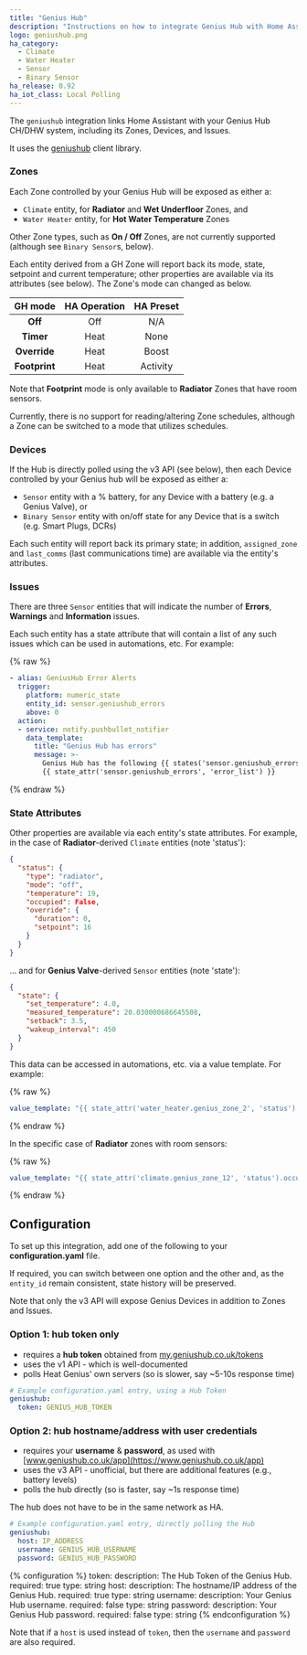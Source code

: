 ```yaml
---
title: "Genius Hub"
description: "Instructions on how to integrate Genius Hub with Home Assistant."
logo: geniushub.png
ha_category:
  - Climate
  - Water Heater
  - Sensor
  - Binary Sensor
ha_release: 0.92
ha_iot_class: Local Polling
---
```


The `geniushub` integration links Home Assistant with your Genius Hub CH/DHW system, including its Zones, Devices, and Issues.

It uses the [geniushub](https://pypi.org/project/geniushub-client/) client library.

### Zones

Each Zone controlled by your Genius Hub will be exposed as either a:

 - `Climate` entity, for **Radiator** and **Wet Underfloor** Zones, and
 - `Water Heater` entity, for **Hot Water Temperature** Zones

Other Zone types, such as **On / Off** Zones, are not currently supported (although see `Binary Sensor`s, below).

Each entity derived from a GH Zone will report back its mode, state, setpoint and current temperature; other properties are available via its attributes (see below). The Zone's mode can changed as below.

GH mode | HA Operation | HA Preset
:---: | :---: | :---:
**Off** | Off | N/A
**Timer** | Heat | None
**Override** | Heat | Boost
**Footprint** | Heat | Activity

Note that **Footprint** mode is only available to **Radiator** Zones that have room sensors.

Currently, there is no support for reading/altering Zone schedules, although a Zone can be switched to a mode that utilizes schedules.

### Devices

If the Hub is directly polled using the v3 API (see below), then each Device controlled by your Genius hub will be exposed as either a:

 - `Sensor` entity with a % battery, for any Device with a battery (e.g. a Genius Valve), or
 - `Binary Sensor` entity with on/off state for any Device that is a switch (e.g. Smart Plugs, DCRs)

Each such entity will report back its primary state; in addition, `assigned_zone` and `last_comms` (last communications time) are available via the entity's attributes.

### Issues

There are three `Sensor` entities that will indicate the number of **Errors**, **Warnings** and **Information** issues.

Each such entity has a state attribute that will contain a list of any such issues which can be used in automations, etc. For example:

{% raw %}
```yaml
- alias: GeniusHub Error Alerts
  trigger:
    platform: numeric_state
    entity_id: sensor.geniushub_errors
    above: 0
  action:
  - service: notify.pushbullet_notifier
    data_template:
      title: "Genius Hub has errors"
      message: >-
        Genius Hub has the following {{ states('sensor.geniushub_errors') }} errors:
        {{ state_attr('sensor.geniushub_errors', 'error_list') }}
```
{% endraw %}

### State Attributes

Other properties are available via each entity's state attributes. For example, in the case of **Radiator**-derived `Climate` entities (note 'status'):

```json
{
  "status": {
    "type": "radiator",
    "mode": "off",
    "temperature": 19,
    "occupied": False,
    "override": {
      "duration": 0,
      "setpoint": 16
    }
  }
}
```

... and for **Genius Valve**-derived `Sensor` entities (note 'state'):

```json
{
  "state": {
    "set_temperature": 4.0,
    "measured_temperature": 20.030000686645508,
    "setback": 3.5,
    "wakeup_interval": 450
  }
}
```
This data can be accessed in automations, etc. via a value template. For example:

{% raw %}
```yaml
value_template: "{{ state_attr('water_heater.genius_zone_2', 'status').override.setpoint }}"
```
{% endraw %}

In the specific case of **Radiator** zones with room sensors:

{% raw %}
```yaml
value_template: "{{ state_attr('climate.genius_zone_12', 'status').occupied }}"
```
{% endraw %}

## Configuration

To set up this integration, add one of the following to your **configuration.yaml** file.

If required, you can switch between one option and the other and, as the `entity_id` remain consistent, state history will be preserved.

Note that only the v3 API will expose Genius Devices in addition to Zones and Issues.

### Option 1: hub token only

 - requires a **hub token** obtained from [my.geniushub.co.uk/tokens](https://my.geniushub.co.uk/tokens)
 - uses the v1 API - which is well-documented
 - polls Heat Genius' own servers (so is slower, say ~5-10s response time)

```yaml
# Example configuration.yaml entry, using a Hub Token
geniushub:
  token: GENIUS_HUB_TOKEN
```

### Option 2: hub hostname/address with user credentials

 - requires your **username** & **password**, as used with [www.geniushub.co.uk/app](https://www.geniushub.co.uk/app)
 - uses the v3 API - unofficial, but there are additional features (e.g., battery levels)
 - polls the hub directly (so is faster, say ~1s response time)

The hub does not have to be in the same network as HA.

```yaml
# Example configuration.yaml entry, directly polling the Hub
geniushub:
  host: IP_ADDRESS
  username: GENIUS_HUB_USERNAME
  password: GENIUS_HUB_PASSWORD
```

{% configuration %}
token:
  description: The Hub Token of the Genius Hub.
  required: true
  type: string
host:
  description: The hostname/IP address of the Genius Hub.
  required: true
  type: string
username:
  description: Your Genius Hub username.
  required: false
  type: string
password:
  description: Your Genius Hub password.
  required: false
  type: string
{% endconfiguration %}

Note that if a `host` is used instead of `token`, then the `username` and `password` are also required.
